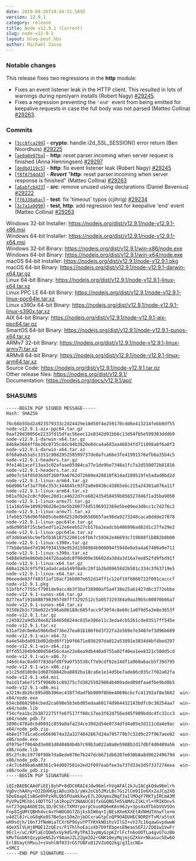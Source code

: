 ```yaml
---
date: 2019-08-26T19:44:51.589Z
version: 12.9.1
category: release
title: Node v12.9.1 (Current)
slug: node-v12-9-1
layout: blog-post.hbs
author: Michaël Zasso
---
```


### Notable changes

This release fixes two regressions in the **http** module:

- Fixes an event listener leak in the HTTP client. This resulted in lots of
  warnings during npm/yarn installs (Robert Nagy) [#29245](https://github.com/nodejs/node/pull/29245).
- Fixes a regression preventing the `'end'` event from being emitted for
  keepalive requests in case the full body was not parsed (Matteo Collina) [#29263](https://github.com/nodejs/node/pull/29263).

### Commits

- [[`3cc8fca299`](https://github.com/nodejs/node/commit/3cc8fca299)] - **crypto**: handle i2d_SSL_SESSION() error return (Ben Noordhuis) [#29225](https://github.com/nodejs/node/pull/29225)
- [[`ae0a0e97ba`](https://github.com/nodejs/node/commit/ae0a0e97ba)] - **http**: reset parser.incoming when server request is finished (Anna Henningsen) [#29297](https://github.com/nodejs/node/pull/29297)
- [[`dedbd119c5`](https://github.com/nodejs/node/commit/dedbd119c5)] - **http**: fix event listener leak (Robert Nagy) [#29245](https://github.com/nodejs/node/pull/29245)
- [[`f8f8754d43`](https://github.com/nodejs/node/commit/f8f8754d43)] - **_Revert_** "**http**: reset parser.incoming when server response is finished" (Matteo Collina) [#29263](https://github.com/nodejs/node/pull/29263)
- [[`a6abfcb423`](https://github.com/nodejs/node/commit/a6abfcb423)] - **src**: remove unused using declarations (Daniel Bevenius) [#29222](https://github.com/nodejs/node/pull/29222)
- [[`ff6330a6ac`](https://github.com/nodejs/node/commit/ff6330a6ac)] - **test**: fix 'timeout' typos (cjihrig) [#29234](https://github.com/nodejs/node/pull/29234)
- [[`3c7a1a9090`](https://github.com/nodejs/node/commit/3c7a1a9090)] - **test, http**: add regression test for keepalive 'end' event (Matteo Collina) [#29263](https://github.com/nodejs/node/pull/29263)

Windows 32-bit Installer: https://nodejs.org/dist/v12.9.1/node-v12.9.1-x86.msi \
Windows 64-bit Installer: https://nodejs.org/dist/v12.9.1/node-v12.9.1-x64.msi \
Windows 32-bit Binary: https://nodejs.org/dist/v12.9.1/win-x86/node.exe \
Windows 64-bit Binary: https://nodejs.org/dist/v12.9.1/win-x64/node.exe \
macOS 64-bit Installer: https://nodejs.org/dist/v12.9.1/node-v12.9.1.pkg \
macOS 64-bit Binary: https://nodejs.org/dist/v12.9.1/node-v12.9.1-darwin-x64.tar.gz \
Linux 64-bit Binary: https://nodejs.org/dist/v12.9.1/node-v12.9.1-linux-x64.tar.xz \
Linux PPC LE 64-bit Binary: https://nodejs.org/dist/v12.9.1/node-v12.9.1-linux-ppc64le.tar.xz \
Linux s390x 64-bit Binary: https://nodejs.org/dist/v12.9.1/node-v12.9.1-linux-s390x.tar.xz \
AIX 64-bit Binary: https://nodejs.org/dist/v12.9.1/node-v12.9.1-aix-ppc64.tar.gz \
SmartOS 64-bit Binary: https://nodejs.org/dist/v12.9.1/node-v12.9.1-sunos-x64.tar.xz \
ARMv7 32-bit Binary: https://nodejs.org/dist/v12.9.1/node-v12.9.1-linux-armv7l.tar.xz \
ARMv8 64-bit Binary: https://nodejs.org/dist/v12.9.1/node-v12.9.1-linux-arm64.tar.xz \
Source Code: https://nodejs.org/dist/v12.9.1/node-v12.9.1.tar.gz \
Other release files: https://nodejs.org/dist/v12.9.1/ \
Documentation: https://nodejs.org/docs/v12.9.1/api/

### SHASUMS

```
-----BEGIN PGP SIGNED MESSAGE-----
Hash: SHA256

76c66b55bd2a923579333c2d24429e10d50f4e259170cdd6e413214febb9df55  node-v12.9.1-aix-ppc64.tar.gz
9aaf29d30056e2233fd15dfac56eec12e8342d91bb6c13d54fb5e599383dddb9  node-v12.9.1-darwin-x64.tar.gz
84b8e3684ff8e30c0735cddc94b3820e0dca4a683aa46834fd711098a0f6a8f3  node-v12.9.1-darwin-x64.tar.xz
8f68a9a53a5c3351c90d295258599737de8afca66e3fe41991576efb6a35b4c5  node-v12.9.1-headers.tar.gz
9fe1461acef13aa3c02afaae05984ca77e1de9be7348a1fc7a2d550072b81816  node-v12.9.1-headers.tar.xz
a09e7c54f05036ddf260f9a6762d72669e428810f814ad189519fe5adad0bd2d  node-v12.9.1-linux-arm64.tar.gz
b6d986faf3a77b6c353c344645c93f2a0e0436c43865e6c215a24301a076a11f  node-v12.9.1-linux-arm64.tar.xz
b81af82e2c0cfd0ec20d1ca4622d7ce602435458459b056527d46f1a35ba9050  node-v12.9.1-linux-armv7l.tar.gz
11a10a59e1099296d28e24e5b200774d5196932369e5be09ee3d0cc1c7d276c2  node-v12.9.1-linux-armv7l.tar.xz
1febb5758d96f6b05c6e86d2520d9d658065fae98da9273248caca0ddde27878  node-v12.9.1-linux-ppc64le.tar.gz
ad6d9058f25cbe5edf1a12e6eeb527cb17ba2eadcbb406996ad82d1c27fe29e2  node-v12.9.1-linux-ppc64le.tar.xz
df3d69a65bc9efbfb36187522061c6fb67c59362e46693c719b88f1b882b0b00  node-v12.9.1-linux-s390x.tar.gz
77bb8e58ed7d196f934159e952d1598984b900094f5948e0a5a4a67489a9e711  node-v12.9.1-linux-s390x.tar.xz
5488e9d9e860eb344726aabdc8f90d09e36602da38da3d16a7ee852fd9fbd91f  node-v12.9.1-linux-x64.tar.gz
680a1263c9f5f91adadcada549f0a9c29f1b26d09658d2b501c334c3f63719e5  node-v12.9.1-linux-x64.tar.xz
06eeede83ff403f1af18acf16b007e652d14ff1c12ef19f6866722f091cacccf  node-v12.9.1.pkg
51bfbfc7755cf7901de9acc4b3f3baf38900af5a4f38e25a61427d6c3772ebbe  node-v12.9.1-sunos-x64.tar.gz
0277eaf191b8887983957d8fff3292512c5a057329384a9aa39b5c00070b66a7  node-v12.9.1-sunos-x64.tar.xz
9150b2b3c728e022c596ab86188c685facc9f30f4c8e60c1a0f9d5a3e8e3653f  node-v12.9.1.tar.gz
c245822a9d5204e821646508244c835e386e11c3eda4cb5261cde83517ff545e  node-v12.9.1.tar.xz
631af2dc0e0a5966dbd736e27ea01b186f6d3f22fa2e569e7e3407ef3d96b689  node-v12.9.1-win-x64.7z
6a4e54bda091bd02dbd8ff1b9f6671e036297da012a53891e3834d4bf4bed297  node-v12.9.1-win-x64.zip
8ffd55204b9d00d58456c4ae22e8ea9db440a9755a02f40ea1ee8321c50dd5cd  node-v12.9.1-win-x86.7z
346dc4ac0ad07783dafd8f9a0f55538cf7e9cdf62e14df1a960a6acb5f39d795  node-v12.9.1-win-x86.zip
e1c25dd10b9e1d68768842ba8892ba18ca6e1e14d5be7ade86c035c7f02a02fa  node-v12.9.1-x64.msi
9a1d1fa6e71f5f9860b1c09275c7d38255029864b489aded09dfaa4fbe9bd8b5  node-v12.9.1-x86.msi
a3219cdb26c895d8b396ec438f7dadfbb909f8b6e4069bcbcfc41192af8e3682  win-x64/node.exe
654cb8682984cbed2ca698e5b3ebd05edaa60174d964432143bdfc0c38254aa7  win-x64/node.lib
f54cfea1bc2b3872275ffe6f517ff08c17ee3f62d756ed45f909bddc4fc32cc3  win-x64/node_pdb.7z
3896c478a8c6d0091c859a0afa234ce39d2d54e0734dfd4a05e3d111cda4e9ac  win-x64/node_pdb.zip
4b8e1f7d1ca6ce6669674a32a3274042867d24a795779b7c32d9c27f967aee82  win-x86/node.exe
df075eff064bd3e081d848484b4b7c99b3a022a8a8e5988b2d17dbf4d0489a56  win-x86/node.lib
05c2fc8c19770f98b7da8ede070e7b247dcb671db6207e030b8a8d962249679d  win-x86/node_pdb.7z
c4c7c649ba6a88361c94d087581e2ed2f097eabfee3a737d33e3d57337274eea  win-x86/node_pdb.zip
-----BEGIN PGP SIGNATURE-----

iQIzBAEBCAAdFiEEj8yhP+8dDC6RAI4Jdw96mlrhVgAFAl1kJuIACgkQdw96mlrh
VgDvchAAhy+O22DXHUgiADuiKb3/yWx2oCb52MzLBc7Gi2lCm9IIe6Xx2aJCq2XQ
SDoE6apEIsBGe0hPzkRLQb5PUaAkXwyE7L2OUqmxZNqf3aIlMOqY7RKTyIRCmA3M
PyVPwIMChbiiODTfG7jA1Rop2Y2NAAUC8IfxGGQNGTm5SAMdiZ1KLYl+YRIKDnv5
nnf27gmpA6DEIbL1D/8CSEcTXMVrporpCkuoRQ6eK6s96Jy+3ps4x0TbkbVUVSOn
Fnp8IgUMtQBHh4vc4vYhWOG8G7ZGjksbIW6q+IjBEs8XeKXXEtAVNHUTXnwflo+m
u4dZl8JrLoG8qKe8S7Be5ps1OmZnjbDCxraGtpCnQP9OADUHEC9DRDYTvM/a5teX
wH9sUjh/10nfJfNeWiaTCXr6P9GyuYPTYKXkNOihvVIlGI+vV27L16qawGvpdwwW
4QeX5lVLHj8MQE1ZzQEzs/F1ThlhoEaixXb7D9fEbpesENeaoSEF2/ZOQ1w1VwFr
9Ecl+/uC/KPlaEcQOm5xVy9dSrRyTPAI3vpNyGzpKZrlFcfn6oUOTLa4gvGTozB6
kMvTGobNtQzypUeNSZvY9AamJZL2ZgmIO2rGNK10eyMqjmjGZXkVrNkasuc5Ew6O
ErlBVaythMxuJ+sVohlNf033rGS7U8Fu812VZo0Q2kg/g3IzcNE=
=5MCI
-----END PGP SIGNATURE-----

```
